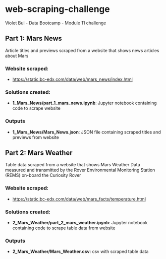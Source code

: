 # web-scraping-challenge
Violet Bui - Data Bootcamp - Module 11 challenge

## Part 1: Mars News
Article titles and previews scraped from a website that shows news articles about Mars

### Website scraped:
- https://static.bc-edx.com/data/web/mars_news/index.html

### Solutions created:
- <b>1_Mars_News/part_1_mars_news.ipynb</b>: Jupyter notebook containing code to scrape website

### Outputs
- <b>1_Mars_News/Mars_News.json</b>: JSON file containing scraped titles and previews from website


## Part 2: Mars Weather
Table data scraped from a website that shows Mars Weather Data measured and transmitted by the Rover Environmental Monitoring Station (REMS) on-board the Curiosity Rover

### Website scraped:
- https://static.bc-edx.com/data/web/mars_facts/temperature.html

### Solutions created:
- <b>2_Mars_Weather/part_2_mars_weather.ipynb</b>: Jupyter notebook containing code to scrape table data from website

### Outputs
- <b>2_Mars_Weather/Mars_Weather.csv</b>: csv with scraped table data


